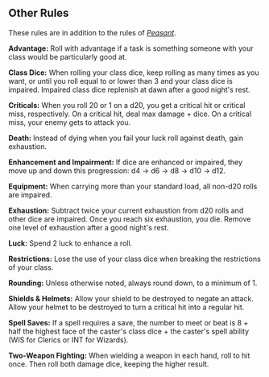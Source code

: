 ## Other Rules

These rules are in addition to the rules of *[Peasant](https://illuminatedsnail.itch.io/peasant)*.

**Advantage:** Roll with advantage if a task is something someone with your class would be particularly good at.

**Class Dice:** When rolling your class dice, keep rolling as many times as you want, or until you roll equal to or lower than 3 and your class dice is impaired. Impaired class dice replenish at dawn after a good night's rest.

**Criticals:** When you roll 20 or 1 on a d20, you get a critical hit or critical miss, respectively. On a critical hit, deal max damage + dice. On a critical miss, your enemy gets to attack you.

**Death:** Instead of dying when you fail your luck roll against death, gain exhaustion.

**Enhancement and Impairment:** If dice are enhanced or impaired, they move up and down this progression: d4 → d6 → d8 → d10 → d12.

**Equipment:**  When carrying more than your standard load, all non-d20 rolls are impaired.

**Exhaustion:** Subtract twice your current exhaustion from d20 rolls and other dice are impaired. Once you reach six exhaustion, you die. Remove one level of exhaustion after a good night's rest.

**Luck:** Spend 2 luck to enhance a roll. 

**Restrictions:** Lose the use of your class dice when breaking the restrictions of your class.

**Rounding:** Unless otherwise noted, always round down, to a minimum of 1.

**Shields & Helmets:** Allow your shield to be destroyed to negate an attack. Allow your helmet to be destroyed to turn a critical hit into a regular hit.

**Spell Saves:** If a spell requires a save, the number to meet or beat is 8 + half the highest face of the caster's class dice + the caster's spell ability (WIS for Clerics or INT for Wizards).

**Two-Weapon Fighting:** When wielding a weapon in each hand, roll to hit once. Then roll both damage dice, keeping the higher result.